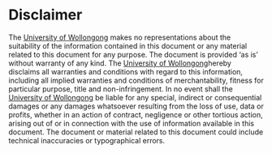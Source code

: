 # Disclaimer

The [University of Wollongong](https://www.uow.edu.au/) makes no representations about the suitability of the information contained in this document or any material related to this document for any purpose. The document is provided ‘as is’ without warranty of any kind. The [University of Wollongong](https://www.uow.edu.au/)hereby disclaims all warranties and conditions with regard to this information, including all implied warranties and conditions of merchantability, fitness for particular purpose, title and non-infringement.  In no event shall the [University of Wollongong](https://www.uow.edu.au/) be liable for any special, indirect or consequential damages or any damages whatsoever resulting from the loss of use, data or profits, whether in an action of contract, negligence or other tortious action, arising out of or in connection with the use of information available in this document. The document or material related to this document could include technical inaccuracies or typographical errors.